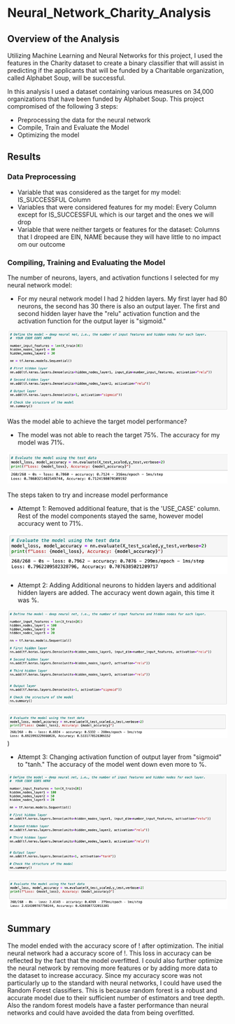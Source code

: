 # Neural_Network_Charity_Analysis

## Overview of the Analysis 
Utilizing Machine Learning and Neural Networks for this project, I used the features in the Charity dataset to create a binary classifier that will assist in predicting if the applicants that will be funded by a Charitable organization, called Alphabet Soup, will be successful. 

In this analysis I used a dataset containing various measures on 34,000 organizations that have been funded by Alphabet Soup. This project compromised of the following 3 steps: 
* Preprocessing the data for the neural network 
* Compile, Train and Evaluate the Model 
* Optimizing the model

## Results 

### Data Preprocessing 
- Variable that was considered as the target for my model: IS_SUCCESSFUL Column
- Variables that were considered features for my model: Every Column except for IS_SUCCESSFUL which is our target and the ones we will drop
- Variable that were neither targets or features for the dataset: Columns that I dropeed are EIN, NAME because they will have little to no impact om our outcome

### Compiling, Training and Evaluating the Model

The number of neurons, layers, and activation functions I selected for my neural network model:
- For my neural network model I had 2 hidden layers. My first layer had 80 neurons, the second has 30 there is also an output layer. The first and second hidden layer have the "relu" activation function and the activation function for the output layer is "sigmoid."

![img](https://github.com/DannyJohnson-Hi/Neural_Network_Charity_Analysis/blob/main/resources/image1.png)

Was the model able to achieve the target model performance?
- The model was not able to reach the target 75%. The accuracy for my model was 71%.

![img](https://github.com/DannyJohnson-Hi/Neural_Network_Charity_Analysis/blob/main/resources/image2.png)

The steps taken to try and increase model performance

- Attempt 1: Removed additional feature, that is the 'USE_CASE' column. Rest of the model components stayed the same, however model accuracy went  to 71%. 

![img](https://github.com/DannyJohnson-Hi/Neural_Network_Charity_Analysis/blob/main/resources/img2.png)


-  Attempt 2: Adding Additional neurons to hidden layers and additional hidden layers are added. The accuracy went down again, this time it was %.

![img](https://github.com/DannyJohnson-Hi/Neural_Network_Charity_Analysis/blob/main/resources/img4.png)

![img](https://github.com/DannyJohnson-Hi/Neural_Network_Charity_Analysis/blob/main/resources/img5.png))

- Attempt 3: Changing activation function of output layer from "sigmoid" to "tanh." The accuracy of the model went down even more to %.

![img](https://github.com/DannyJohnson-Hi/Neural_Network_Charity_Analysis/blob/main/resources/img6.png)

![img](https://github.com/DannyJohnson-Hi/Neural_Network_Charity_Analysis/blob/main/resources/img7.png)

## Summary 

The model ended with the accuracy score of ! after optimization. The initial neural network had a accuracy score of !. This loss in accuracy can be reflected by the fact that the model overfitted. I could also further optimize the neural network by removing more features or by adding more data to the dataset to increase accuracy.
Since my accuracy score was not particularly up to the standard with neural networks, I could have used the Random Forest classifiers. This is because random forest is a robust and accurate model due to their sufficient number of estimators and tree depth. Also the random forest models have a faster performance than neural networks and could have avoided the data from being overfitted. 
